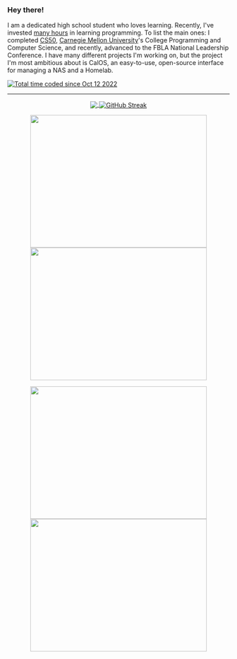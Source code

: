 ### Hey there!

I am a dedicated high school student who loves learning. Recently, I've invested [many hours](https://wakatime.com/@AamirA) in learning programming. To list the main ones: I completed [CS50](https://cs50.harvard.edu/), [Carnegie Mellon University](https://academy.cs.cmu.edu/course-info)'s College Programming and Computer Science, and recently, advanced to the FBLA National Leadership Conference. I have many different projects I'm working on, but the project I'm most ambitious about is CalOS, an easy-to-use, open-source interface for managing a NAS and a Homelab.

<a href="https://wakatime.com/@a74de5a2-6029-42fc-af5a-6c68022b44ae"><img src="https://wakatime.com/badge/user/a74de5a2-6029-42fc-af5a-6c68022b44ae.svg" alt="Total time coded since Oct 12 2022" /></a>
<hr>
<div align="center">
  <a href="https://github.com/anuraghazra/github-readme-stats">
    <img align="center" width+200 src="https://github-readme-stats.vercel.app/api?username=aamirazad&theme=rose_pine&show_icons=true&card_width=300" />
  </a>
  <a href="https://git.io/streak-stats">
    <img align="center" src="https://streak-stats.demolab.com/?user=aamirazad&theme=dark&mode=weekly&card_width=350" alt="GitHub Streak" />
  </a>
</div>
<p align="center"><a href="https://wakatime.com/@aamira">
  <img align="center" width="400" height="300" src="https://wakatime.com/share/@AamirA/51c985fe-39f5-45c7-b07b-a595e6955ec0.svg" />
</a>
<a href="https://wakatime.com/@aamira">
  <img align="center" width="400" height="300" src="https://wakatime.com/share/@AamirA/474e3c38-1b2e-4905-bea1-c905cffdb40d.svg" />
</a></p>

<p align="center"><a href="https://wakatime.com/@aamira">
  <img align="center" width="400" height="300" src="https://wakatime.com/share/@AamirA/cfbaafd0-2c66-46f4-a9d1-4c22dce0d3c4.svg" />
</a>
  <a href="https://wakatime.com/@aamira">
  <img align="center" width="400" height="300" src="https://wakatime.com/share/@AamirA/2634283f-c56e-4627-a9cb-afde8849a03b.svg" />
</a></p>

